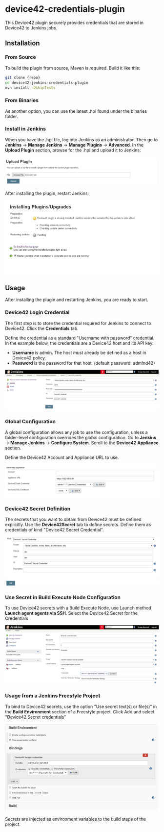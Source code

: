 # device42-credentials-plugin
This Device42 plugin securely provides credentials that are stored in Device42 to Jenkins jobs.  

## Installation

### From Source

To build the plugin from source, Maven is required. Build it like this:

```bash
git clone {repo}
cd device42-jenkins-credentials-plugin
mvn install -DskipTests
```
### From Binaries

As another option, you can use the latest .hpi found under the binaries folder.

### Install in Jenkins

When you have the .hpi file, log into Jenkins as an administrator. Then go to **Jenkins** -> **Manage Jenkins** -> **Manage Plugins** -> **Advanced**. 
In the **Upload Plugin** section, browse for the .hpi and upload it to Jenkins:

![Upload Plugin](docs/images/UploadPlugin-Jenkins.png)

After installing the plugin, restart Jenkins:

![Install Plugin](docs/images/Plugin-Installing.png)

## Usage

After installing the plugin and restarting Jenkins, you are ready to start.

### Device42 Login Credential

The first step is to store the credential required for Jenkins to connect to Device42. Click the **Credentials** tab.

 Define the credential as a standard "Username with password" credential. In the example below, the credentials are a Device42 host and its API key: 

* **Username** is admin. The host must already be defined as a host in Device42 policy. 
* **Password** is the password for that host. (default password: adm!nd42)  

![Device42 Login Credential](docs/images/Device42Login-Credential.png)


### Global Configuration

A global configuration allows any job to use the configuration, unless a folder-level configuration overrides the global configuration. Go to **Jenkins** -> **Manage Jenkins** -> **Configure System**. Scroll to the **Device42 Appliance** section.

 Define the Device42 Account and Appliance URL to use. 

![Global Configuration](docs/images/GlobalConfiguration.png)


### Device42 Secret Definition

The secrets that you want to obtain from Device42 must be defined explicitly. Use the **Device42Secret** tab to define secrets. Define them as credentials of kind "Device42 Secret Credential". 

![Device42 Secret Definition](docs/images/Device42Secret-Credential.png)


### Use Secret in Build Execute Node Configuration

To use Device42 secrets with a Build Execute Node, use Launch method **Launch agent agents via SSH**.  Select the Device42 Secret for the Credentials

![Secret bindings on Freestyle Project](docs/images/ExecutorNode.png)


### Usage from a Jenkins Freestyle Project

To bind to Device42 secrets, use the option "Use secret text(s) or file(s)" in the **Build Environment** section of a Freestyle project. Click Add and select "Device42 Secret credentials"

![Secret bindings on Freestyle Project](docs/images/SecretBindingsOnFreestyle.png)

Secrets are injected as environment variables to the build steps of the project.
